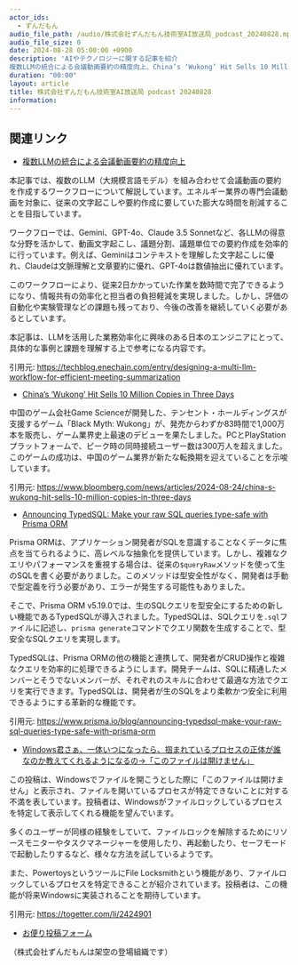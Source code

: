 ```yaml
---
actor_ids:
  - ずんだもん
audio_file_path: /audio/株式会社ずんだもん技術室AI放送局_podcast_20240828.mp3
audio_file_size: 0
date: 2024-08-28 05:00:00 +0900
description: 'AIやテクノロジーに関する記事を紹介  
複数LLMの統合による会議動画要約の精度向上、China’s ‘Wukong’ Hit Sells 10 Million Copies in Three Days、Announcing TypedSQL: Make your raw SQL queries type-safe with Prisma ORM、Windows君さぁ、一体いつになったら、掴まれているプロセスの正体が誰なのか教えてくれるようになるの→「このファイルは開けません」'
duration: "00:00"
layout: article
title: 株式会社ずんだもん技術室AI放送局 podcast 20240828
information: 
---
```


## 関連リンク


- [複数LLMの統合による会議動画要約の精度向上](https://techblog.enechain.com/entry/designing-a-multi-llm-workflow-for-efficient-meeting-summarization)  


本記事では、複数のLLM（大規模言語モデル）を組み合わせて会議動画の要約を作成するワークフローについて解説しています。エネルギー業界の専門会議動画を対象に、従来の文字起こしや要約作成に要していた膨大な時間を削減することを目指しています。

ワークフローでは、Gemini、GPT-4o、Claude 3.5 Sonnetなど、各LLMの得意な分野を活かして、動画文字起こし、議題分割、議題単位での要約作成を効率的に行っています。例えば、Geminiはコンテキストを理解した文字起こしに優れ、Claudeは文脈理解と文章要約に優れ、GPT-4oは数値抽出に優れています。

このワークフローにより、従来2日かかっていた作業を数時間で完了できるようになり、情報共有の効率化と担当者の負担軽減を実現しました。しかし、評価の自動化や実験管理などの課題も残っており、今後の改善を継続していく必要があるとしています。

本記事は、LLMを活用した業務効率化に興味のある日本のエンジニアにとって、具体的な事例と課題を理解する上で参考になる内容です。


引用元: https://techblog.enechain.com/entry/designing-a-multi-llm-workflow-for-efficient-meeting-summarization


- [China’s ‘Wukong’ Hit Sells 10 Million Copies in Three Days](https://www.bloomberg.com/news/articles/2024-08-24/china-s-wukong-hit-sells-10-million-copies-in-three-days)  


中国のゲーム会社Game Scienceが開発した、テンセント・ホールディングスが支援するゲーム「Black Myth: Wukong」が、発売からわずか83時間で1,000万本を販売し、ゲーム業界史上最速のデビューを果たしました。PCとPlayStationプラットフォームで、ピーク時の同時接続ユーザー数は300万人を超えました。このゲームの成功は、中国のゲーム業界が新たな転換期を迎えていることを示唆しています。 


引用元: https://www.bloomberg.com/news/articles/2024-08-24/china-s-wukong-hit-sells-10-million-copies-in-three-days


- [Announcing TypedSQL: Make your raw SQL queries type-safe with Prisma ORM](https://www.prisma.io/blog/announcing-typedsql-make-your-raw-sql-queries-type-safe-with-prisma-orm)  


Prisma ORMは、アプリケーション開発者がSQLを意識することなくデータに焦点を当てられるように、高レベルな抽象化を提供しています。しかし、複雑なクエリやパフォーマンスを重視する場合は、従来の`$queryRaw`メソッドを使って生のSQLを書く必要がありました。このメソッドは型安全性がなく、開発者は手動で型定義を行う必要があり、エラーが発生する可能性もありました。

そこで、Prisma ORM v5.19.0では、生のSQLクエリを型安全にするための新しい機能であるTypedSQLが導入されました。TypedSQLは、SQLクエリを`.sql`ファイルに記述し、`prisma generate`コマンドでクエリ関数を生成することで、型安全なSQLクエリを実現します。

TypedSQLは、Prisma ORMの他の機能と連携して、開発者がCRUD操作と複雑なクエリを効率的に処理できるようにします。開発チームは、SQLに精通したメンバーとそうでないメンバーが、それぞれのスキルに合わせて最適な方法でクエリを実行できます。TypedSQLは、開発者が生のSQLをより柔軟かつ安全に利用できるようにする革新的な機能です。


引用元: https://www.prisma.io/blog/announcing-typedsql-make-your-raw-sql-queries-type-safe-with-prisma-orm


- [Windows君さぁ、一体いつになったら、掴まれているプロセスの正体が誰なのか教えてくれるようになるの→「このファイルは開けません」](https://togetter.com/li/2424901)  


この投稿は、Windowsでファイルを開こうとした際に「このファイルは開けません」と表示され、ファイルを開いているプロセスが特定できないことに対する不満を表しています。投稿者は、Windowsがファイルロックしているプロセスを特定して表示してくれる機能を望んでいます。

多くのユーザーが同様の経験をしていて、ファイルロックを解除するためにリソースモニターやタスクマネージャーを使用したり、再起動したり、セーフモードで起動したりするなど、様々な方法を試しているようです。

また、PowertoysというツールにFile Locksmithという機能があり、ファイルロックしているプロセスを特定できることが紹介されています。投稿者は、この機能が将来Windowsに実装されることを期待しています。 


引用元: https://togetter.com/li/2424901



- [お便り投稿フォーム](https://forms.gle/ffg4JTfqdiqK62qf9)

（株式会社ずんだもんは架空の登場組織です）
